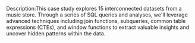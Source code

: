 
Description:This case study explores 15 interconnected datasets from a music store. Through a series of SQL queries and analyses, we'll leverage advanced techniques including join functions, subqueries, common table expressions (CTEs), and window functions to extract valuable insights and uncover hidden patterns within the data.

